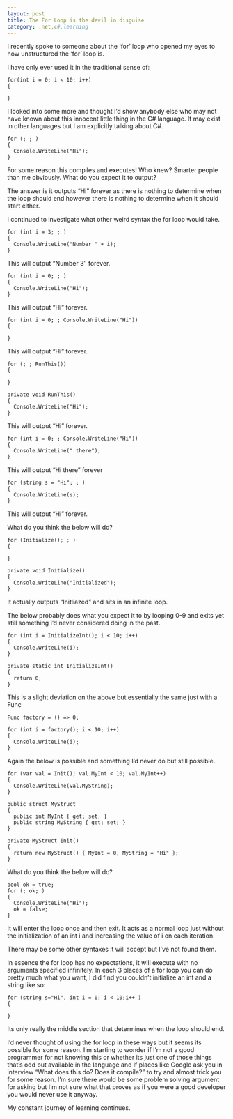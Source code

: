 ```yaml
---
layout: post
title: The For Loop is the devil in disguise
category: .net,c#,learning
---
```


I recently spoke to someone about the ‘for’ loop who opened my eyes to how unstructured the ‘for’ loop is.

I have only ever used it in the traditional sense of:

	for(int i = 0; i < 10; i++)
	{
	
	}

I looked into some more and thought I’d show anybody else who may not have known about this innocent little thing in the C# language. It may exist in other languages but I am explicitly talking about C#.

	for (; ; )
	{
	  Console.WriteLine("Hi");
	}

For some reason this compiles and executes! Who knew? Smarter people than me obviously. What do you expect it to output?

The answer is it outputs “Hi” forever as there is nothing to determine when the loop should end however there is nothing to determine when it should start either.

<!--excerpt-->

I continued to investigate what other weird syntax the for loop would take.

	for (int i = 3; ; )
	{
	  Console.WriteLine("Number " + i);
	}

This will output “Number 3″ forever.

	for (int i = 0; ; )
	{
	  Console.WriteLine("Hi");
	}

This will output “Hi” forever.

	for (int i = 0; ; Console.WriteLine("Hi"))
	{
	
	}

This will output “Hi” forever.

	for (; ; RunThis())
	{
	
	}

	private void RunThis()
	{
	  Console.WriteLine("Hi");
	}

This will output “Hi” forever.

	for (int i = 0; ; Console.WriteLine("Hi"))
	{
	  Console.WriteLine(" there");
	}

This will output “Hi there” forever

	for (string s = "Hi"; ; )
	{
	  Console.WriteLine(s);
	}

This will output “Hi” forever.

What do you think the below will do?

	for (Initialize(); ; )
	{
	
	}

	private void Initialize()
	{
	  Console.WriteLine("Initialized");
	}

It actually outputs “Initliazed” and sits in an infinite loop.

The below probably does what you expect it to by looping 0-9 and exits yet still something I’d never considered doing in the past.

	for (int i = InitializeInt(); i < 10; i++)
	{
	  Console.WriteLine(i);
	}

	private static int InitializeInt()
	{
	  return 0;
	}

This is a slight deviation on the above but essentially the same just with a Func

	Func factory = () => 0;
	
	for (int i = factory(); i < 10; i++)
	{
	  Console.WriteLine(i);
	}

Again the below is possible and something I’d never do but still possible.

	for (var val = Init(); val.MyInt < 10; val.MyInt++)
	{
	  Console.WriteLine(val.MyString);
	}
	
	public struct MyStruct
	{
	  public int MyInt { get; set; }
	  public string MyString { get; set; }
	}
	
	private MyStruct Init()
	{
	  return new MyStruct() { MyInt = 0, MyString = "Hi" };
	}

What do you think the below will do?

	bool ok = true;
	for (; ok; )
	{
	  Console.WriteLine("Hi");
	  ok = false;
	}

It will enter the loop once and then exit. It acts as a normal loop just without the initialization of an int i and increasing the value of i on each iteration.

There may be some other syntaxes it will accept but I’ve not found them.

In essence the for loop has no expectations, it will execute with no arguments specified infinitely. In each 3 places of a for loop you can do pretty much what you want, I did find you couldn’t initialize an int and a string like so:

	for (string s="Hi", int i = 0; i < 10;i++ )
	{
	
	}

Its only really the middle section that determines when the loop should end.

I’d never thought of using the for loop in these ways but it seems its possible for some reason. I’m starting to wonder if I’m not a good programmer for not knowing this or whether its just one of those things that’s odd but available in the language and if places like Google ask you in interview “What does this do? Does it compile?” to try and almost trick you for some reason. I’m sure there would be some problem solving argument for asking but I’m not sure what that proves as if you were a good developer you would never use it anyway.

My constant journey of learning continues.

  